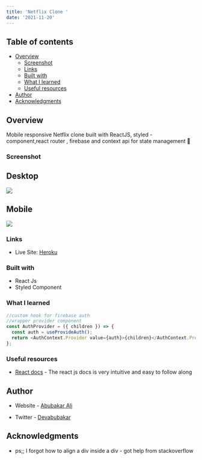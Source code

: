 ```yaml
---
title: 'Netflix Clone '
date: '2021-11-20'
---
```




## Table of contents

- [Overview](#overview)
  - [Screenshot](#screenshot)
  - [Links](#links)
  - [Built with](#built-with)
  - [What I learned](#what-i-learned)
  - [Useful resources](#useful-resources)
- [Author](#author)
- [Acknowledgments](#acknowledgments)

## Overview

Mobile responsive Netflix clone built with ReactJS, styled - component,react router , firebase and context api for state management 🚀

### Screenshot

## Desktop

![](./src/assets/desktop.png)

## Mobile

![](./src/assets/mobile.png)

### Links

- Live Site: [Heroku](https://netflix-live-clone.herokuapp.com/)

### Built with

- React Js
- Styled Component

### What I learned

```js
//custom hook for firebase auth
//wrapper provider component
const AuthProvider = ({ children }) => {
  const auth = useProvideAuth();
  return <AuthContext.Provider value={auth}>{children}</AuthContext.Provider>;
};
```

### Useful resources

- [React docs](https://beta.reactjs.org/) - The react js docs is very intuitive and easy to follow along

## Author

- Website - [Abubakar Ali](https://www.github.com/Devabubakar)

- Twitter - [Devabubakar](https://www.twitter.com/Devabubakar)

## Acknowledgments

- ps;; I forgot how to align a div inside a div - got help from stackoverflow
